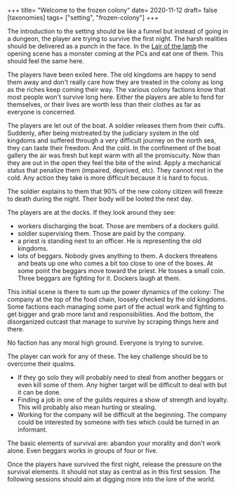 +++
title= "Welcome to the frozen colony"
date= 2020-11-12
draft= false
[taxonomies]
tags= ["setting", "frozen-colony"]
+++

The introduction to the setting should be like a funnel but instead of going in
a dungeon, the player are trying to survive the first night. The harsh realities
should be delivered as a punch in the face. In the [Lair of the
lamb](http://goblinpunch.blogspot.com/2020/04/lair-of-lamb-final.html) the
opening scene has a monster coming at the PCs and eat one of them. This should
feel the same here.

<!-- more -->

The players have been exiled here. The old kingdoms are happy to send them away
and don't really care how they are treated in the colony as long as the riches
keep coming their way. The various colony factions know that most people won't
survive long here. Either the players are able to fend for themselves, or their
lives are worth less than their clothes as far as everyone is concerned.

The players are let out of the boat. A soldier releases them from their cuffs.
Suddenly, after being mistreated by the judiciary system in the old kingdoms and
suffered through a very difficult journey on the north sea, they can taste their
freedom. And the cold. In the confinement of the boat gallery the air was fresh
but kept warm with all the promiscuity. Now than they are out in the open they
feel the bite of the wind. Apply a mechanical status that penalize them
(impaired, deprived, etc). They cannot rest in the cold. Any action they take is
more difficult because it is hard to focus.

The soldier explains to them that 90% of the new colony citizen will freeze to
death during the night. Their body will be looted the next day.

The players are at the docks. If they look around they see:
- workers discharging the boat. Those are members of a dockers guild.
- soldier supervising them. Those are paid by the company.
- a priest is standing next to an officer. He is representing the old kingdoms.
- lots of beggars. Nobody gives anything to them. A dockers threatens and beats
  up one who comes a bit too close to one of the boxes. At some point the
  beggars move toward the priest. He tosses a small coin. Three beggars are
  fighting for it. Dockers laugh at them.

This initial scene is there to sum up the power dynamics of the colony: The
company at the top of the food chain, loosely checked by the old kingdoms. Some
factions each managing some part of the actual work and fighting to get bigger
and grab more land and responsibilities. And the bottom, the disorganized
outcast that manage to survive by scraping things here and there.

No faction has any moral high ground. Everyone is trying to survive.

The player can work for any of these. The key challenge should be to overcome
their qualms. 

- If they go solo they will probably need to steal from another beggars or even
  kill some of them. Any higher target will be difficult to deal with but it can
  be done.
- Finding a job in one of the guilds requires a show of strength and loyalty.
  This will probably also mean hurting or stealing.
- Working for the company will be difficult at the beginning. The company could
  be interested by someone with ties which could be turned in an informant.

The basic elements of survival are: abandon your morality and don't work alone.
Even beggars works in groups of four or five.

Once the players have survived the first night, release the pressure on the
survival elements. It should not stay as central as in this first session. The
following sessions should aim at digging more into the lore of the world.